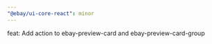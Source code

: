 ```yaml
---
"@ebay/ui-core-react": minor
---
```


feat: Add action to ebay-preview-card and ebay-preview-card-group
